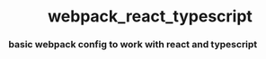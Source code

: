 <h1 align='center'> webpack_react_typescript</h1>

### basic webpack config to work with react and typescript
